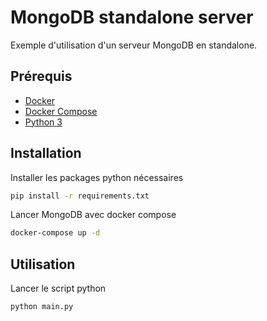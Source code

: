 # MongoDB standalone server

Exemple d'utilisation d'un serveur MongoDB en standalone.

## Prérequis

- [Docker](https://www.docker.com/)
- [Docker Compose](https://docs.docker.com/compose/)
- [Python 3](https://www.python.org/)

## Installation

Installer les packages python nécessaires

```bash
pip install -r requirements.txt
```

Lancer MongoDB avec docker compose

```bash
docker-compose up -d
```

## Utilisation

Lancer le script python

```bash
python main.py
```